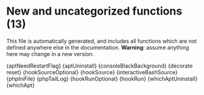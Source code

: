 # New and uncategorized functions (13)

This file is automatically generated, and includes all functions which are not defined anywhere else in the documentation. **Warning**: assume anything here may change in a new version.

{aptNeedRestartFlag}
{aptUninstall}
{consoleBlackBackground}
{decorate reset}
{hookSourceOptional}
{hookSource}
{interactiveBashSource}
{phpIniFile}
{phpTailLog}
{hookRunOptional}
{hookRun}
{whichAptUninstall}
{whichApt}
